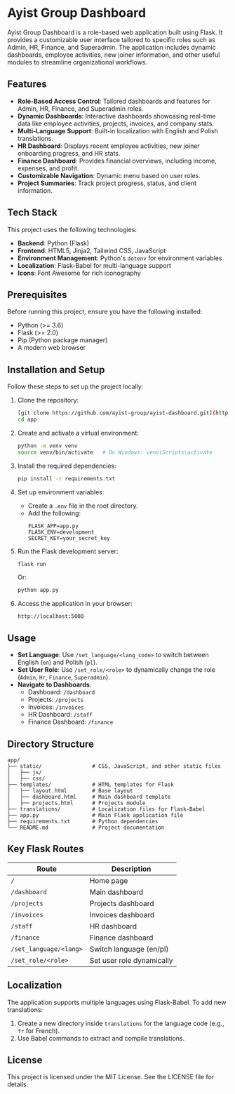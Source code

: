 # Ayist Group Dashboard

Ayist Group Dashboard is a role-based web application built using Flask. It provides a customizable user interface tailored to specific roles such as Admin, HR, Finance, and Superadmin. The application includes dynamic dashboards, employee activities, new joiner information, and other useful modules to streamline organizational workflows.

## Features

- **Role-Based Access Control**: Tailored dashboards and features for Admin, HR, Finance, and Superadmin roles.
- **Dynamic Dashboards**: Interactive dashboards showcasing real-time data like employee activities, projects, invoices, and company stats.
- **Multi-Language Support**: Built-in localization with English and Polish translations.
- **HR Dashboard**: Displays recent employee activities, new joiner onboarding progress, and HR stats.
- **Finance Dashboard**: Provides financial overviews, including income, expenses, and profit.
- **Customizable Navigation**: Dynamic menu based on user roles.
- **Project Summaries**: Track project progress, status, and client information.

## Tech Stack

This project uses the following technologies:

- **Backend**: Python (Flask)
- **Frontend**: HTML5, Jinja2, Tailwind CSS, JavaScript
- **Environment Management**: Python's `dotenv` for environment variables
- **Localization**: Flask-Babel for multi-language support
- **Icons**: Font Awesome for rich iconography

## Prerequisites

Before running this project, ensure you have the following installed:

- Python (>= 3.6)
- Flask (>= 2.0)
- Pip (Python package manager)
- A modern web browser

## Installation and Setup

Follow these steps to set up the project locally:

1. Clone the repository:
   ```bash
   [git clone https://github.com/ayist-group/ayist-dashboard.git](https://github.com/Alyyyy88/ayist-group-task.git)
   cd app
   ```

2. Create and activate a virtual environment:
   ```bash
   python -m venv venv
   source venv/bin/activate   # On Windows: venv\Scripts\activate
   ```

3. Install the required dependencies:
   ```bash
   pip install -r requirements.txt
   ```

4. Set up environment variables:
   - Create a `.env` file in the root directory.
   - Add the following:
     ```
     FLASK_APP=app.py
     FLASK_ENV=development
     SECRET_KEY=your_secret_key
     ```

5. Run the Flask development server:
   ```bash
   flask run
   ```
   Or:
   ```bash
   python app.py
   ```

6. Access the application in your browser:
   ```
   http://localhost:5000
   ```

## Usage

- **Set Language**: Use `/set_language/<lang_code>` to switch between English (`en`) and Polish (`pl`).
- **Set User Role**: Use `/set_role/<role>` to dynamically change the role (`Admin`, `Hr`, `Finance`, `Superadmin`).
- **Navigate to Dashboards**:
  - Dashboard: `/dashboard`
  - Projects: `/projects`
  - Invoices: `/invoices`
  - HR Dashboard: `/staff`
  - Finance Dashboard: `/finance`

## Directory Structure

```
app/
├── static/                # CSS, JavaScript, and other static files
│   ├── js/
│   ├── css/
├── templates/             # HTML templates for Flask
│   ├── layout.html        # Base layout
│   ├── dashboard.html     # Main dashboard template
│   ├── projects.html      # Projects module
├── translations/          # Localization files for Flask-Babel
├── app.py                 # Main Flask application file
├── requirements.txt       # Python dependencies
└── README.md              # Project documentation
```

## Key Flask Routes

| Route                | Description                  |
|----------------------|------------------------------|
| `/`                  | Home page                   |
| `/dashboard`         | Main dashboard              |
| `/projects`          | Projects dashboard          |
| `/invoices`          | Invoices dashboard          |
| `/staff`             | HR dashboard                |
| `/finance`           | Finance dashboard           |
| `/set_language/<lang>`| Switch language (en/pl)     |
| `/set_role/<role>`   | Set user role dynamically    |

## Localization

The application supports multiple languages using Flask-Babel. To add new translations:

1. Create a new directory inside `translations` for the language code (e.g., `fr` for French).
2. Use Babel commands to extract and compile translations.



## License

This project is licensed under the MIT License. See the LICENSE file for details.



